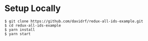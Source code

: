 # Setup Locally

```
$ git clone https://github.com/davidrf/redux-all-ids-example.git
$ cd redux-all-ids-example
$ yarn install
$ yarn start
```

